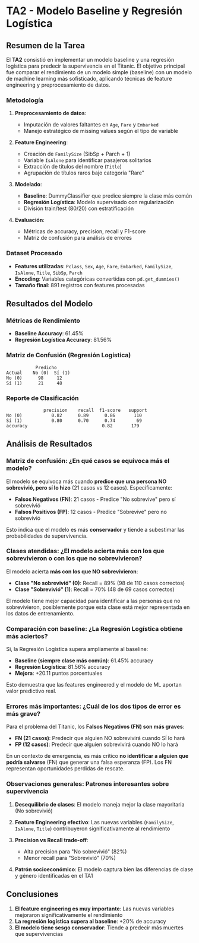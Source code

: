 # TA2 - Modelo Baseline y Regresión Logística

## Resumen de la Tarea

El **TA2** consistió en implementar un modelo baseline y una regresión logística para predecir la supervivencia en el Titanic. El objetivo principal fue comparar el rendimiento de un modelo simple (baseline) con un modelo de machine learning más sofisticado, aplicando técnicas de feature engineering y preprocesamiento de datos.

### Metodología

1. **Preprocesamiento de datos**: 
   - Imputación de valores faltantes en `Age`, `Fare` y `Embarked`
   - Manejo estratégico de missing values según el tipo de variable

2. **Feature Engineering**:
   - Creación de `FamilySize` (SibSp + Parch + 1)
   - Variable `IsAlone` para identificar pasajeros solitarios
   - Extracción de títulos del nombre (`Title`)
   - Agrupación de títulos raros bajo categoría "Rare"

3. **Modelado**:
   - **Baseline**: DummyClassifier que predice siempre la clase más común
   - **Regresión Logística**: Modelo supervisado con regularización
   - División train/test (80/20) con estratificación

4. **Evaluación**:
   - Métricas de accuracy, precision, recall y F1-score
   - Matriz de confusión para análisis de errores

### Dataset Procesado

- **Features utilizadas**: `Pclass`, `Sex`, `Age`, `Fare`, `Embarked`, `FamilySize`, `IsAlone`, `Title`, `SibSp`, `Parch`
- **Encoding**: Variables categóricas convertidas con `pd.get_dummies()`
- **Tamaño final**: 891 registros con features procesadas

## Resultados del Modelo

### Métricas de Rendimiento

- **Baseline Accuracy**: 61.45%
- **Regresión Logística Accuracy**: 81.56%

### Matriz de Confusión (Regresión Logística)
```
           Predicho
Actual    No (0)  Sí (1)
No (0)      98     12
Sí (1)      21     48
```

### Reporte de Clasificación
```
              precision    recall  f1-score   support
No (0)           0.82      0.89      0.86       110
Sí (1)           0.80      0.70      0.74        69
accuracy                            0.82       179
```

## Análisis de Resultados

### Matriz de confusión: ¿En qué casos se equivoca más el modelo?

El modelo se equivoca más cuando **predice que una persona NO sobrevivió, pero sí lo hizo** (21 casos vs 12 casos). Específicamente:

- **Falsos Negativos (FN)**: 21 casos - Predice "No sobrevive" pero sí sobrevivió
- **Falsos Positivos (FP)**: 12 casos - Predice "Sobrevive" pero no sobrevivió

Esto indica que el modelo es más **conservador** y tiende a subestimar las probabilidades de supervivencia.

### Clases atendidas: ¿El modelo acierta más con los que sobrevivieron o con los que no sobrevivieron?

El modelo acierta **más con los que NO sobrevivieron**:

- **Clase "No sobrevivió" (0)**: Recall = 89% (98 de 110 casos correctos)
- **Clase "Sobrevivió" (1)**: Recall = 70% (48 de 69 casos correctos)

El modelo tiene mejor capacidad para identificar a las personas que no sobrevivieron, posiblemente porque esta clase está mejor representada en los datos de entrenamiento.

### Comparación con baseline: ¿La Regresión Logística obtiene más aciertos?

Si, la Regresión Logística supera ampliamente al baseline:

- **Baseline (siempre clase más común)**: 61.45% accuracy
- **Regresión Logística**: 81.56% accuracy
- **Mejora**: +20.11 puntos porcentuales

Esto demuestra que las features engineered y el modelo de ML aportan valor predictivo real.

### Errores más importantes: ¿Cuál de los dos tipos de error es más grave?

Para el problema del Titanic, los **Falsos Negativos (FN) son más graves**:

- **FN (21 casos)**: Predecir que alguien NO sobrevivirá cuando SÍ lo hará
- **FP (12 casos)**: Predecir que alguien sobrevivirá cuando NO lo hará

En un contexto de emergencia, es más crítico **no identificar a alguien que podría salvarse** (FN) que generar una falsa esperanza (FP). Los FN representan oportunidades perdidas de rescate.

### Observaciones generales: Patrones interesantes sobre supervivencia

1. **Desequilibrio de clases**: El modelo maneja mejor la clase mayoritaria (No sobrevivió)

2. **Feature Engineering efectivo**: Las nuevas variables (`FamilySize`, `IsAlone`, `Title`) contribuyeron significativamente al rendimiento

3. **Precision vs Recall trade-off**: 
   - Alta precision para "No sobrevivió" (82%)
   - Menor recall para "Sobrevivió" (70%)

4. **Patrón socioeconómico**: El modelo captura bien las diferencias de clase y género identificadas en el TA1

## Conclusiones

1. **El feature engineering es muy importante**: Las nuevas variables mejoraron significativamente el rendimiento
2. **La regresión logística supera al baseline**: +20% de accuracy
3. **El modelo tiene sesgo conservador**: Tiende a predecir más muertes que supervivencias




